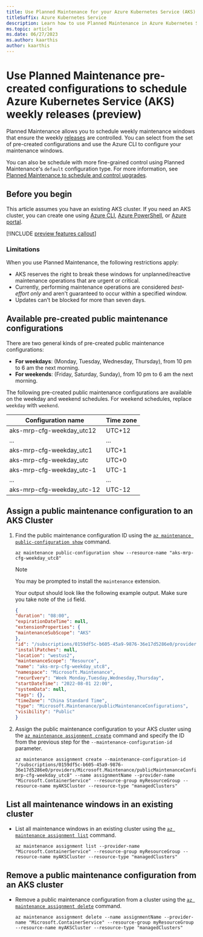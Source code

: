 ```yaml
---
title: Use Planned Maintenance for your Azure Kubernetes Service (AKS) cluster weekly releases (preview)
titleSuffix: Azure Kubernetes Service
description: Learn how to use Planned Maintenance in Azure Kubernetes Service (AKS) for cluster weekly releases.
ms.topic: article
ms.date: 06/27/2023
ms.author: kaarthis
author: kaarthis
---
```


# Use Planned Maintenance pre-created configurations to schedule Azure Kubernetes Service (AKS) weekly releases (preview)

Planned Maintenance allows you to schedule weekly maintenance windows that ensure the weekly [releases] are controlled. You can select from the set of pre-created configurations and use the Azure CLI to configure your maintenance windows.

You can also be schedule with more fine-grained control using Planned Maintenance's `default` configuration type. For more information, see [Planned Maintenance to schedule and control upgrades][planned-maintenance].

## Before you begin

This article assumes you have an existing AKS cluster. If you need an AKS cluster, you can create one using [Azure CLI][aks-quickstart-cli], [Azure PowerShell][aks-quickstart-powershell], or [Azure portal][aks-quickstart-portal].

[!INCLUDE [preview features callout](./includes/preview/preview-callout.md)]

### Limitations

When you use Planned Maintenance, the following restrictions apply:

- AKS reserves the right to break these windows for unplanned/reactive maintenance operations that are urgent or critical.
- Currently, performing maintenance operations are considered *best-effort only* and aren't guaranteed to occur within a specified window.
- Updates can't be blocked for more than seven days.

## Available pre-created public maintenance configurations

There are two general kinds of pre-created public maintenance configurations:

- **For weekdays**: (Monday, Tuesday, Wednesday, Thursday), from 10 pm to 6 am the next morning.
- **For weekends**: (Friday, Saturday, Sunday), from 10 pm to 6 am the next morning.

The following pre-created public maintenance configurations are available on the weekday and weekend schedules. For weekend schedules, replace `weekday` with `weekend`.

|Configuration name| Time zone|
|--|--|
|aks-mrp-cfg-weekday_utc12|UTC+12|
|...|...|
|aks-mrp-cfg-weekday_utc1|UTC+1|
|aks-mrp-cfg-weekday_utc|UTC+0|
|aks-mrp-cfg-weekday_utc-1|UTC-1|
|...|...|
|aks-mrp-cfg-weekday_utc-12|UTC-12|

## Assign a public maintenance configuration to an AKS Cluster

1. Find the public maintenance configuration ID using the [`az maintenance public-configuration show`][az-maintenance-public-configuration-show] command.

    ```azurecli-interactive
    az maintenance public-configuration show --resource-name "aks-mrp-cfg-weekday_utc8"
    ```

    > [!NOTE]
    > You may be prompted to install the `maintenance` extension.

    Your output should look like the following example output. Make sure you take note of the `id` field.

    ```json
    {
    "duration": "08:00",
    "expirationDateTime": null,
    "extensionProperties": {
    "maintenanceSubScope": "AKS"
    },
    "id": "/subscriptions/0159df5c-b605-45a9-9876-36e17d5286e0/providers/Microsoft.Maintenance/publicMaintenanceConfigurations/aks-mrp-cfg-weekday_utc8",
    "installPatches": null,
    "location": "westus2",
    "maintenanceScope": "Resource",
    "name": "aks-mrp-cfg-weekday_utc8",
    "namespace": "Microsoft.Maintenance",
    "recurEvery": "Week Monday,Tuesday,Wednesday,Thursday",
    "startDateTime": "2022-08-01 22:00",
    "systemData": null,
    "tags": {},
    "timeZone": "China Standard Time",
    "type": "Microsoft.Maintenance/publicMaintenanceConfigurations",
    "visibility": "Public"
    }
    ```

2. Assign the public maintenance configuration to your AKS cluster using the [`az maintenance assignment create`][az-maintenance-assignment-create] command and specify the ID from the previous step for the `--maintenance-configuration-id` parameter.

    ```azurecli-interactive
    az maintenance assignment create --maintenance-configuration-id "/subscriptions/0159df5c-b605-45a9-9876-36e17d5286e0/providers/Microsoft.Maintenance/publicMaintenanceConfigurations/aks-mrp-cfg-weekday_utc8" --name assignmentName --provider-name "Microsoft.ContainerService" --resource-group myResourceGroup --resource-name myAKSCluster --resource-type "managedClusters"
    ```

## List all maintenance windows in an existing cluster

- List all maintenance windows in an existing cluster using the [`az maintenance assignment list`][az-maintenance-assignment-list] command.

    ```azurecli-interactive
    az maintenance assignment list --provider-name "Microsoft.ContainerService" --resource-group myResourceGroup --resource-name myAKSCluster --resource-type "managedClusters"
    ```

## Remove a public maintenance configuration from an AKS cluster

- Remove a public maintenance configuration from a cluster using the [`az maintenance assignment delete`][az-maintenance-assignment-delete] command.

    ```azurecli-interactive
    az maintenance assignment delete --name assignmentName --provider-name "Microsoft.ContainerService" --resource-group myResourceGroup --resource-name myAKSCluster --resource-type "managedClusters"
    ```

<!-- LINKS - Internal -->
[aks-quickstart-cli]: ./learn/quick-kubernetes-deploy-cli.md
[aks-quickstart-portal]: ./learn/quick-kubernetes-deploy-portal.md
[aks-quickstart-powershell]: ./learn/quick-kubernetes-deploy-powershell.md
[releases]:release-tracker.md
[planned-maintenance]: ./planned-maintenance.md
[az-maintenance-public-configuration-show]: /cli/azure/maintenance/maintenance/public-configuration#az-maintenance-public-configuration-show
[az-maintenance-assignment-create]: /cli/azure/maintenance/maintenance/assignment#az-maintenance-assignment-create
[az-maintenance-assignment-list]: /cli/azure//maintenance/maintenance/assignment#az-maintenance-assignment-list
[az-maintenance-assignment-delete]: /cli/azure/maintenance/maintenance/assignment#az-maintenance-assignment-delete
